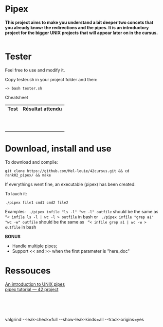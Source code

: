 # Pipex 

<b>This project aims to make you understand a bit deeper two concets that you already know: the redirections and the pipes. It is an introductory project for the bigger UNIX projects that will appear later on in the cursus.</b>

<img src=""
     alt="">


<!-- - Tester
	- <a href="#uset">Usage</a>
	- <a href="https://github.com/Mel-louie/42cursus/blob/main/rank03_Philosophers/newPhilo/tester.sh">Link to tester.sh</a>
	- <a href="#cheatsheet">Cheatsheet for rapid tests</a>
- Download, install and use
	- <a href="#instal">Install</a>
	- <a href="#play">Use</a>
	- <a href="#bonus">Bonus</a>
- Ressources
	- <a href="#problem"></a>
	- <a href="#thread"></a> -->


# Tester

Feel free to use and modify it.
<div id=uset></div></a>
Copy tester.sh in your project folder and then:

```
~> bash tester.sh

```

<div id=cheatsheet></div></a>Cheatsheet
<table>
    <tr>
        <td><b>Test</b></td>
        <td><b>Résultat attendu</b></td>
    </tr>
    <tr>
        <td></td>
        <td></td>
    </tr>
    <tr>
        <td></td>
        <td></td>
    </tr>
    <tr>
        <td></td>
        <td></td>
    </tr>
    <tr>
        <td></td>
        <td></td>
    </tr>
    <tr>
        <td></td>
        <td></td>
    </tr>
    <tr>
        <td></td>
        <td></td>
    </tr>
    <tr>
        <td></td>
        <td></td>
    </tr>
    <tr>
        <td></td>
        <td></td>
    </tr>
    <tr>
        <td></td>
        <td></td>
    </tr>
    <tr>
        <td></td>
        <td></td>
    </tr>
</table>

# Download, install and use

<div id=instal></div></a>To download and compile:

```git clone https://github.com/Mel-louie/42cursus.git && cd rank02_pipex/ && make```

If everythings went fine, an executable (pipex) has been created.

<div id=play></div>To lauch it:

```./pipex file1 cmd1 cmd2 file2```

Examples:
``` ./pipex infile "ls -l" "wc -l" outfile```
should be the same as ```  “< infile ls -l | wc -l > outfile ``` in bash
or
``` ./pipex infile "grep a1" "wc -w" outfile```
should be the same as ```  “< infile grep a1 | wc -w > outfile ``` in bash

<div id=bonus></div><b>BONUS</b>

- Handle multiple pipes;
- Support << and >> when the first parameter is "here_doc"

# Ressouces

<a href="https://aurelienbrabant.fr/blog/an-introduction-to-unix-pipes"> An introduction to UNIX pipes</a><br />
<a href="https://csnotes.medium.com/pipex-tutorial-42-project-4469f5dd5901">pipex tutorial — 42 project</a><br />
<a href=""></a><br />
<a href=""></a><br />
<a href=""></a><br />
<a href=""></a><br />


valgrind --leak-check=full --show-leak-kinds=all --track-origins=yes

